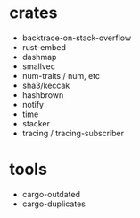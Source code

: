 # crates

- backtrace-on-stack-overflow
- rust-embed
- dashmap
- smallvec
- num-traits / num, etc
- sha3/keccak
- hashbrown
- notify
- time
- stacker
- tracing / tracing-subscriber

# tools

- cargo-outdated
- cargo-duplicates
